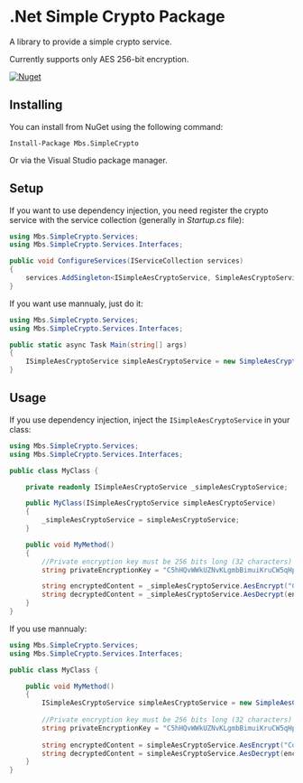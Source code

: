 # .Net Simple Crypto Package

A library to provide a simple crypto service. 

Currently supports only AES 256-bit encryption.


[![Nuget](https://img.shields.io/nuget/v/Mbs.SimpleCrypto.svg)](https://www.nuget.org/packages/Mbs.SimpleCrypto)

## Installing

You can install from NuGet using the following command:

`Install-Package Mbs.SimpleCrypto`

Or via the Visual Studio package manager.

## Setup

If you want to use dependency injection, you need register the crypto service with the service collection (generally in _Startup.cs_ file):

```c#
using Mbs.SimpleCrypto.Services;
using Mbs.SimpleCrypto.Services.Interfaces;

public void ConfigureServices(IServiceCollection services)
{
    services.AddSingleton<ISimpleAesCryptoService, SimpleAesCryptoService>();
}
``` 

If you want use mannualy, just do it:

```c#
using Mbs.SimpleCrypto.Services;
using Mbs.SimpleCrypto.Services.Interfaces;

public static async Task Main(string[] args)
{
    ISimpleAesCryptoService simpleAesCryptoService = new SimpleAesCryptoService();
}
```

## Usage 
If you use dependency injection, inject the `ISimpleAesCryptoService` in your class:

```c#
using Mbs.SimpleCrypto.Services;
using Mbs.SimpleCrypto.Services.Interfaces;

public class MyClass {

    private readonly ISimpleAesCryptoService _simpleAesCryptoService;

    public MyClass(ISimpleAesCryptoService simpleAesCryptoService)
    {
        _simpleAesCryptoService = simpleAesCryptoService;
    }

    public void MyMethod()
    {
        //Private encryption key must be 256 bits long (32 characters)
        string privateEncryptionKey = "C5hHQvWWkUZNvKLgmbBimuiKruCW5qHp";

        string encryptedContent = _simpleAesCryptoService.AesEncrypt("ContentToBeEncrypted", privateEncryptionKey);
        string decryptedContent = _simpleAesCryptoService.AesDecrypt(encryptedContent, _privateEncryptionKey);
    }
}
```

If you use mannualy:

```c#
using Mbs.SimpleCrypto.Services;
using Mbs.SimpleCrypto.Services.Interfaces;

public class MyClass {

    public void MyMethod()
    {
        ISimpleAesCryptoService simpleAesCryptoService = new SimpleAesCryptoService();
        
        //Private encryption key must be 256 bits long (32 characters)
        string privateEncryptionKey = "C5hHQvWWkUZNvKLgmbBimuiKruCW5qHp";
        
        string encryptedContent = simpleAesCryptoService.AesEncrypt("ContentToBeEncrypted", privateEncryptionKey);
        string decryptedContent = simpleAesCryptoService.AesDecrypt(encryptedContent, _privateEncryptionKey);
    }
}
```
